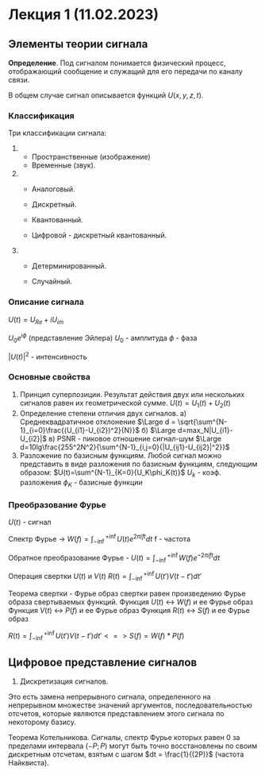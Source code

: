 # Лекция 1 (11.02.2023)

## Элементы теории сигнала

**Определение**. Под сигналом понимается физический процесс, отображающий сообщение и служащий для его передачи по каналу связи.

В общем случае сигнал описывается функций $U(x,y,z,t)$.

### Классификация

Три классификации сигнала:

1. - Пространственные (изображение) 
   - Временные (звук).

2. - Аналоговый.

   - Дискретный.

   - Квантованный.
   - Цифровой - дискретный квантованный.

3. - Детерминированный.

   - Случайный.

### Описание сигнала

$U(t)=U_{Re}+iU_{im}$

$U_0e^{i\phi}$ (представление Эйлера)
$U_0$ - амплитуда
$\phi$ - фаза

$|U(t)|^2$ - интенсивность

### Основные свойства

1. Принцип суперпозиции. Результат действия двух или нескольких сигналов равен их геометрической сумме.
   $U(t)=U_1(t)+U_2(t)$
2. Определение степени отличия двух сигналов.
   а) Среднеквадратичное отклонение
       $\Large d = \sqrt{\sum^{N-1}_{i=0}\frac{(U_{i1}-U_{i2})^2}{N}}$
   б) $\Large d=max_N|U_{i1}-U_{i2}|$
   в) PSNR - пиковое отношение сигнал-шум
       $\Large d=10lg\frac{255^2N^2}{\sum^{N-1}_{i,j=0}{|U_{ij1}-U_{ij2}|^2}}$
3. Разложение по базисным функциям. Любой сигнал можно представить в виде разложения по базисным функциям, следующим образом: 
   $U(t)=\sum^{N-1}_{K=0}{U_K\phi_K(t)}$
   $U_k$ - коэф. разложения
   $\phi_K$ - базисные функции

### Преобразование Фурье

$U(t)$ - сигнал

Спектр Фурье -> $W(f)=\int^{+\inf}_{-\inf}{U(t)e^{2\pi ift}dt}$
f - частота 

Обратное преобразование Фурье - $U(t)=\int^{+\inf}_{-\inf}{W(f)e^{-2\pi ift}dt}$

Операция свертки
$U(t)$ и $V(t)$
$R(t)=\int^{+\inf}_{-\inf}{U(t')V(t-t')dt'}$

Теорема свертки - Фурье образ свертки равен произведению Фурье образа свертываемых функций.
Функция $U(t)$ <-> $W(f)$ и ее Фурье образ
Функция $V(t)$ <-> $P(f)$ и ее Фурье образ
Функция $R(t)$ <-> $S(f)$ и ее Фурье образ

$R(t)=\int^{+\inf}_{-\inf}{U(t')V(t-t')dt'} <=> S(f)=W(f) * P(f)$

## Цифровое представление сигналов

1. Дискретизация сигналов.

Это есть замена непрерывного сигнала, определенного на непрерывном множестве значений аргументов, последовательностью отсчетов, которые являются представлением этого сигнала по некоторому базису.

Теорема Котельникова.
Сигналы, спектр Фурье которых равен 0 за  пределами интервала $(-P;P)$ могут быть точно восстановлены по своим  дискретным отсчетам, взятым с шагом $dt = \frac{1}{(2P)}$ (частота Найквиста).